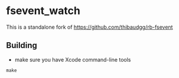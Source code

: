 # fsevent_watch

This is a standalone fork of https://github.com/thibaudgg/rb-fsevent

## Building

* make sure you have Xcode command-line tools

``
make
``
